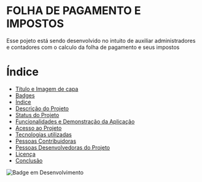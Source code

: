 <h1 aling="center">FOLHA DE PAGAMENTO E IMPOSTOS</h1>

<p>Esse pojeto está sendo desenvolvido no intuito de auxiliar administradores e contadores com o calculo da folha de pagamento e seus impostos</p>
 
# Índice 

* [Título e Imagem de capa](#Título-e-Imagem-de-capa)
* [Badges](#badges)
* [Índice](#índice)
* [Descrição do Projeto](#descrição-do-projeto)
* [Status do Projeto](#status-do-Projeto)
* [Funcionalidades e Demonstração da Aplicação](#funcionalidades-e-demonstração-da-aplicação)
* [Acesso ao Projeto](#acesso-ao-projeto)
* [Tecnologias utilizadas](#tecnologias-utilizadas)
* [Pessoas Contribuidoras](#pessoas-contribuidoras)
* [Pessoas Desenvolvedoras do Projeto](#pessoas-desenvolvedoras)
* [Licença](#licença)
* [Conclusão](#conclusão)



 ![Badge em Desenvolvimento](http://img.shields.io/static/v1?label=STATUS&message=EM%20DESENVOLVIMENTO&color=GREEN&style=for-the-badge)
